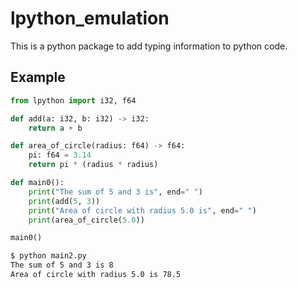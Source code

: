 # lpython_emulation

This is a python package to add typing information to python code.

## Example

```python
from lpython import i32, f64

def add(a: i32, b: i32) -> i32:
    return a + b

def area_of_circle(radius: f64) -> f64:
    pi: f64 = 3.14
    return pi * (radius * radius)

def main0():
    print("The sum of 5 and 3 is", end=" ")
    print(add(5, 3))
    print("Area of circle with radius 5.0 is", end=" ")
    print(area_of_circle(5.0))

main0()
```

```bash
$ python main2.py
The sum of 5 and 3 is 8
Area of circle with radius 5.0 is 78.5
```
